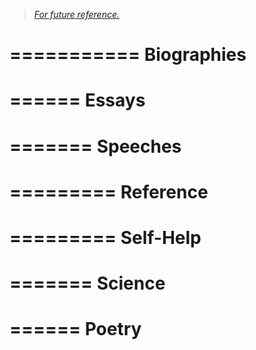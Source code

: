 > *[For future reference.](http://en.wikipedia.org/wiki/List_of_literary_genres)*

===========
Biographies
===========

======
Essays
======

=======
Speeches
=======

=========
Reference
=========

=========
Self-Help
=========

=======
Science
=======

======
Poetry
======